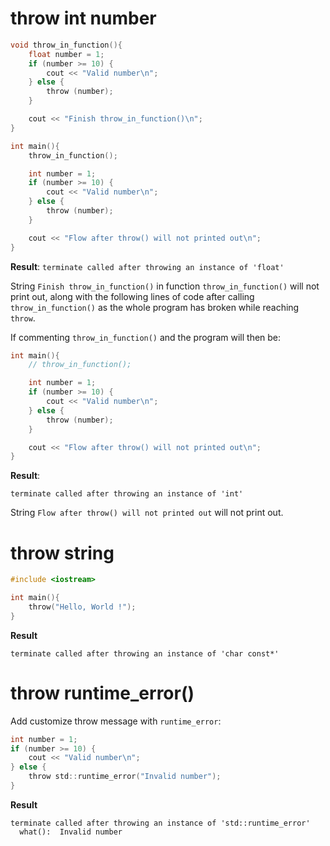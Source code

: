# throw int number

```c
void throw_in_function(){
    float number = 1;
    if (number >= 10) {
        cout << "Valid number\n";
    } else {
        throw (number);
    }

    cout << "Finish throw_in_function()\n";
}

int main(){
    throw_in_function();

    int number = 1;
    if (number >= 10) {
        cout << "Valid number\n";
    } else {
        throw (number);
    }

    cout << "Flow after throw() will not printed out\n";
}
```

**Result**: ``terminate called after throwing an instance of 'float'``

String ``Finish throw_in_function()`` in function ``throw_in_function()`` will not print out, along with the following lines of code after calling ``throw_in_function()`` as the whole program has broken while reaching ``throw``.

If commenting ``throw_in_function()`` and the program will then be:

```c
int main(){
    // throw_in_function();

    int number = 1;
    if (number >= 10) {
        cout << "Valid number\n";
    } else {
        throw (number);
    }

    cout << "Flow after throw() will not printed out\n";
}
```
**Result**:
```
terminate called after throwing an instance of 'int'
```

String ``Flow after throw() will not printed out`` will not print out.

# throw string

```c
#include <iostream>

int main(){
    throw("Hello, World !");
}
```
**Result**

```
terminate called after throwing an instance of 'char const*'
```

# throw runtime_error()

Add customize throw message with ``runtime_error``:

```c
int number = 1;
if (number >= 10) {
    cout << "Valid number\n";
} else {
    throw std::runtime_error("Invalid number");
}
```
**Result**
```
terminate called after throwing an instance of 'std::runtime_error'
  what():  Invalid number
```
